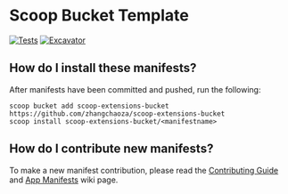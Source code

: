 # Scoop Bucket Template

[![Tests](https://github.com/zhangchaoza/scoop-extensions-bucket/actions/workflows/ci.yml/badge.svg)](https://github.com/zhangchaoza/scoop-extensions-bucket/actions/workflows/ci.yml) [![Excavator](https://github.com/zhangchaoza/scoop-extensions-bucket/actions/workflows/excavator.yml/badge.svg)](https://github.com/zhangchaoza/scoop-extensions-bucket/actions/workflows/excavator.yml)

## How do I install these manifests?

After manifests have been committed and pushed, run the following:

```pwsh
scoop bucket add scoop-extensions-bucket https://github.com/zhangchaoza/scoop-extensions-bucket
scoop install scoop-extensions-bucket/<manifestname>
```

## How do I contribute new manifests?

To make a new manifest contribution, please read the [Contributing
Guide](https://github.com/ScoopInstaller/.github/blob/main/.github/CONTRIBUTING.md)
and [App Manifests](https://github.com/ScoopInstaller/Scoop/wiki/App-Manifests)
wiki page.
